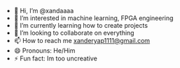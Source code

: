 - 👋 Hi, I’m @xandaaaa
- 👀 I’m interested in machine learning, FPGA engineering
- 🌱 I’m currently learning how to create projects
- 💞️ I’m looking to collaborate on everything
- 📫 How to reach me xanderyap1111@gmail.com
- 😄 Pronouns: He/Him
- ⚡ Fun fact: Im too uncreative

<!---
xandaaaa/xandaaaa is a ✨ special ✨ repository because its `README.md` (this file) appears on your GitHub profile.
You can click the Preview link to take a look at your changes.
--->
